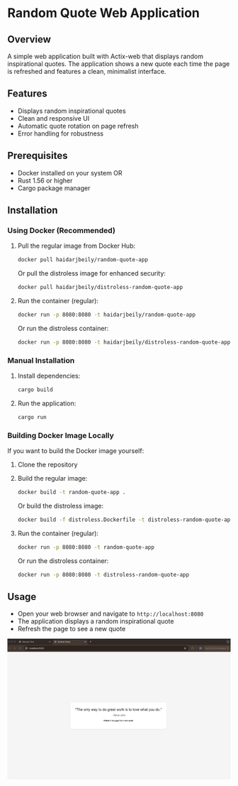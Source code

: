 # Random Quote Web Application

## Overview

A simple web application built with Actix-web that displays random inspirational quotes. The application shows a new quote each time the page is refreshed and features a clean, minimalist interface.

## Features

- Displays random inspirational quotes
- Clean and responsive UI
- Automatic quote rotation on page refresh
- Error handling for robustness

## Prerequisites

- Docker installed on your system
OR
- Rust 1.56 or higher
- Cargo package manager

## Installation

### Using Docker (Recommended)

1. Pull the regular image from Docker Hub:

    ```bash
    docker pull haidarjbeily/random-quote-app
    ```

   Or pull the distroless image for enhanced security:

    ```bash
    docker pull haidarjbeily/distroless-random-quote-app
    ```

2. Run the container (regular):

    ```bash
    docker run -p 8080:8080 -t haidarjbeily/random-quote-app
    ```

   Or run the distroless container:

    ```bash
    docker run -p 8080:8080 -t haidarjbeily/distroless-random-quote-app
    ```

### Manual Installation

1. Install dependencies:

    ```bash
    cargo build
    ```

2. Run the application:

    ```bash
    cargo run
    ```

### Building Docker Image Locally

If you want to build the Docker image yourself:

1. Clone the repository
2. Build the regular image:

    ```bash
    docker build -t random-quote-app .
    ```

   Or build the distroless image:

    ```bash
    docker build -f distroless.Dockerfile -t distroless-random-quote-app .
    ```

3. Run the container (regular):

    ```bash
    docker run -p 8080:8080 -t random-quote-app
    ```

   Or run the distroless container:

    ```bash
    docker run -p 8080:8080 -t distroless-random-quote-app
    ```

## Usage

- Open your web browser and navigate to `http://localhost:8080`
- The application displays a random inspirational quote
- Refresh the page to see a new quote

![Random Quote App](usage.png)
